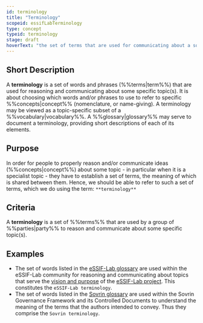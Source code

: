 ```yaml
---
id: terminology
title: "Terminology"
scopeid: essifLabTerminology
type: concept
typeid: terminology
stage: draft
hoverText: "the set of terms that are used for communicating about a some specific topic(s)."
---
```


## Short Description
A **terminology** is a set of words and phrases (%%terms|term%%) that are used for reasoning and communicating about some specific topic(s). It is about choosing which words and/or phrases to use to refer to specific %%concepts|concept%% (nomenclature, or name-giving). A terminology may be viewed as a topic-specific subset of a %%vocabulary|vocabulary%%. A %%glossary|glossary%% may serve to document a terminology, providing short descriptions of each of its elements.

## Purpose
In order for people to properly reason and/or communicate ideas (%%concepts|concept%%) about some topic - in particular when it is a specialist topic - they have to establish a set of terms, the meaning of which is shared between them. Hence, we should be able to refer to such a set of terms, which we do using the term: `**terminology**`

## Criteria
A **terminology** is a set of %%terms%% that are used by a group of %%parties|party%% to reason and communicate about some specific topic(s).

## Examples
- The set of words listed in the [eSSIF-Lab glossary](/docs/essifLab-glossary) are used within the eSSIF-Lab community for reasoning and communicating about topics that serve the [vision and purpose](/docs/vision-and-purpose) of the [eSSIF-Lab project](https://essif-lab.eu/). This constitutes the `eSSIF-Lab terminology`.
- The set of words listed in the [Sovrin glossary](https://sovrin.org/library/glossary/) are used within the Sovrin Governance Framework and its Controlled Documents to understand the meaning of the terms that the authors intended to convey. Thus they comprise the `Sovrin terminology`.